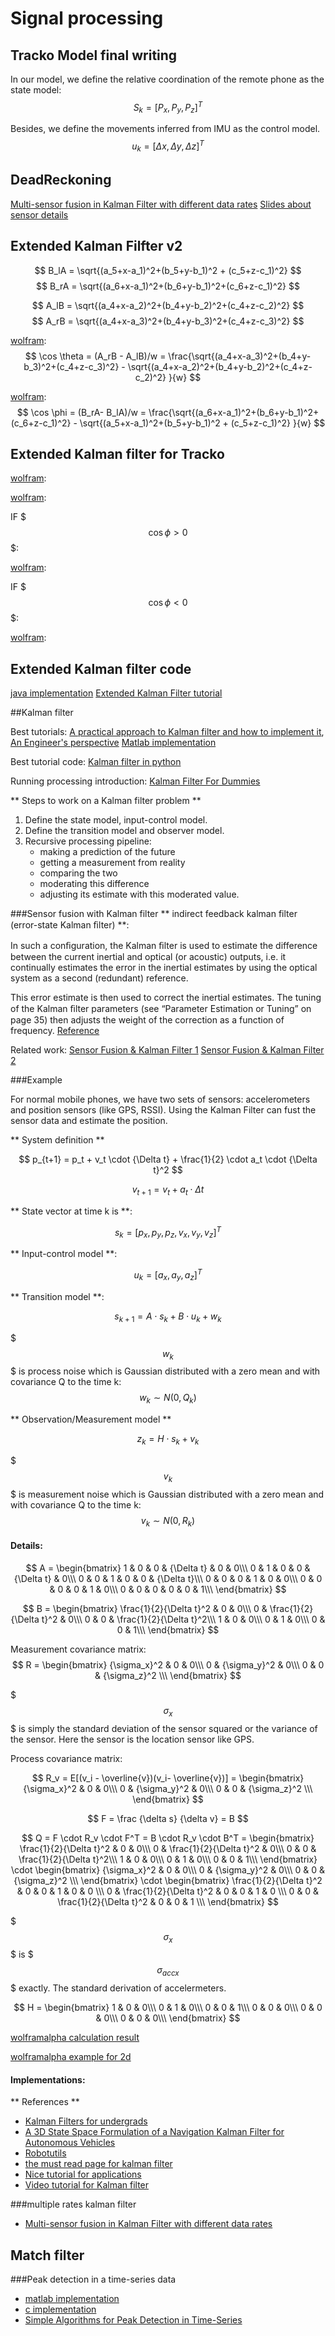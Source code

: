 Signal processing
===========
<!-- [gimmick: math]() -->


## Tracko Model final writing

In our model, we define the relative coordination of the remote phone as the state model:
$$ S_k = [P_x, P_y, P_z]^T$$

Besides, we define the movements inferred from IMU as the control model. 
$$ u_k = [\Delta x, \Delta y, \Delta z]^T$$




## DeadReckoning

[Multi-sensor fusion in Kalman Filter with different data rates](http://www.rcgroups.com/forums/showthread.php?t=1215585)
[Slides about sensor details](http://www.slideshare.net/paller/motion-recognition-with-android-devices)

## Extended Kalman Filfter v2
$$ B_lA = \sqrt{(a_5+x-a_1)^2+(b_5+y-b_1)^2 + (c_5+z-c_1)^2}  $$
$$ B_rA = \sqrt{(a_6+x-a_1)^2+(b_6+y-b_1)^2+(c_6+z-c_1)^2}  $$

$$ A_lB = \sqrt{(a_4+x-a_2)^2+(b_4+y-b_2)^2+(c_4+z-c_2)^2}  $$
$$ A_rB = \sqrt{(a_4+x-a_3)^2+(b_4+y-b_3)^2+(c_4+z-c_3)^2}  $$

[wolfram](http://www.wolframalpha.com/input/?i=d%7B%7B%5Csqrt%7B%28a6%2Bx-a1%29%5E2%2B%28b6%2By-b1%29%5E2%2B%28c6%2Bz-c1%29%5E2%7D+-+%5Csqrt%7B%28a5%2Bx-a1%29%5E2%2B%28b5%2By-b1%29%5E2+%2B+%28c5%2Bz-c1%29%5E2%7D+%7D%7D%2Fdx):
$$ \cos \theta = (A_rB - A_lB)/w = \frac{\sqrt{(a_4+x-a_3)^2+(b_4+y-b_3)^2+(c_4+z-c_3)^2} - \sqrt{(a_4+x-a_2)^2+(b_4+y-b_2)^2+(c_4+z-c_2)^2} }{w} $$


[wolfram](http://www.wolframalpha.com/input/?i=d%7B%7B%5Csqrt%7B%28a6%2Bx-a1%29%5E2%2B%28b6%2By-b1%29%5E2%2B%28c6%2Bz-c1%29%5E2%7D+-+%5Csqrt%7B%28a5%2Bx-a1%29%5E2%2B%28b5%2By-b1%29%5E2+%2B+%28c5%2Bz-c1%29%5E2%7D+%7D%7D%2Fdx):
$$ \cos \phi = (B_rA- B_lA)/w = \frac{\sqrt{(a_6+x-a_1)^2+(b_6+y-b_1)^2+(c_6+z-c_1)^2} - \sqrt{(a_5+x-a_1)^2+(b_5+y-b_1)^2 + (c_5+z-c_1)^2} }{w} $$


## Extended Kalman filter for Tracko

[wolfram](http://www.wolframalpha.com/input/?i=d%28%5Csqrt%7Bx%5E2%2By%5E2%2Bz%5E2%7D%29%2Fdx):
<!-- $$ d(\sqrt{x^2+y^2+z^2})/dx = \frac{x}{\sqrt{(x^2+y^2+z^2}} $$

$$ d(\sqrt{x^2+y^2+z^2})/dy = \frac{y}{\sqrt{(x^2+y^2+z^2}} $$

$$ d(\sqrt{x^2+y^2+z^2})/dz = \frac{z}{\sqrt{(x^2+y^2+z^2}} $$   -->

[wolfram](http://www.wolframalpha.com/input/?i=d%28y%2F%5Csqrt%7Bx%5E2%2By%5E2%2Bz%5E2%7D%29%2Fdx):
<!-- $$ d(y/\sqrt{x^2+y^2+z^2})/dx = -\frac{x y}{{(x^2+y^2+z^2)}^{3/2}} $$   -->

<!-- $$ d(y/\sqrt{x^2+y^2+z^2})/dy = \frac{x^2 + z^2}{{(x^2+y^2+z^2)}^{3/2}} $$

$$ d(y/\sqrt{x^2+y^2+z^2})/dz = -\frac{x z}{{(x^2+y^2+z^2)}^{3/2}} $$ -->


IF $$$ \cos \phi > 0 $$$:

[wolfram](http://www.wolframalpha.com/input/?i=d%28%5Cfrac%7B%5Csqrt%7Bax%2B+by+%2B+cz%7D%7D%7B%5Csqrt%7Bx%5E2+%2B+y%5E2+%2B+z%5E2%7D%7D%29%2Fdx):
<!-- $$ d(\frac{\sqrt{ax+ by + cz}}{\sqrt{x^2 + y^2 + z^2}})/dx =  \frac{-2 x (b y + c z) + a (-x^2 + y^2 + z^2)}{2 \sqrt{a x + b y + c z} \cdot {(x^2 + y^2 + z^2)}^{3/2}} $$

$$ d(\frac{\sqrt{ax+ by + cz}}{\sqrt{x^2 + y^2 + z^2}})/dy =  \frac{-2 y (a x + c z) + b (x^2 - y^2 + z^2)}{2 \sqrt{a x + b y + c z} \cdot {(x^2 + y^2 + z^2)}^{3/2}} $$


$$ d(\frac{\sqrt{ax+ by + cz}}{\sqrt{x^2 + y^2 + z^2}})/dz =  \frac{-2 z (a x + b y) + c (x^2 + y^2 - z^2)}{2 \sqrt{a x + b y + c z} \cdot {(x^2 + y^2 + z^2)}^{3/2}} $$ -->

IF $$$ \cos \phi < 0 $$$:

[wolfram](http://www.wolframalpha.com/input/?i=d%28%5Cfrac%7B-%5Csqrt%7B-%28ax%2B+by+%2B+cz%29%7D%7D%7B%5Csqrt%7Bx%5E2+%2B+y%5E2+%2B+z%5E2%7D%7D%29%2Fdx):

<!-- $$ d(\frac{-\sqrt{-(ax+ by + cz)}}{\sqrt{x^2 + y^2 + z^2}})/dx =  \frac{-2 x (b y + c z) + a (-x^2 + y^2 + z^2)}{2 \sqrt{-(a x + b y + c z)} \cdot {(x^2 + y^2 + z^2)}^{3/2}} $$

$$ d(\frac{-\sqrt{-(ax+ by + cz)}}{\sqrt{x^2 + y^2 + z^2}})/dy =  \frac{-2 y (a x + c z) + b (x^2 - y^2 + z^2)}{2 \sqrt{-(a x + b y + c z)} \cdot {(x^2 + y^2 + z^2)}^{3/2}} $$

$$ d(\frac{-\sqrt{-(ax+ by + cz)}}{\sqrt{x^2 + y^2 + z^2}})/dz =  \frac{-2 z (a x + b y) + c (x^2 + y^2 - z^2)}{2 \sqrt{-(a x + b y + c z)} \cdot {(x^2 + y^2 + z^2)}^{3/2}} $$ -->

## Extended Kalman filter code
[java implementation](http://gicl.cs.drexel.edu/index.php/An_Extended_Kalman_Filter_2010)
[Extended Kalman Filter tutorial](http://users.ices.utexas.edu/~terejanu/files/tutorialEKF.pdf)

##Kalman filter

Best tutorials:  [A practical approach to Kalman filter and how to implement it](), [An Engineer's perspective](http://biosport.ucdavis.edu/lab-meetings/KalmanFilterPresentation)
[Matlab implementation](http://www.mathworks.com/help/control/ug/kalman-filtering.html)

Best tutorial code: [Kalman filter in python](https://github.com/dougszumski/KalmanFilter)

Running processing introduction: [Kalman Filter For Dummies](http://bilgin.esme.org/BitsBytes/KalmanFilterforDummies.aspx)

** Steps to work on a Kalman filter problem **

1. Define the state model, input-control model.
2. Define the transition model and observer model.
3. Recursive processing pipeline:
	- making a prediction of the future
	- getting a measurement from reality
	- comparing the two 
	- moderating this difference
	- adjusting its estimate with this moderated value.


###Sensor fusion with Kalman filter
** indirect feedback kalman filter (error-state Kalman ﬁlter) **: 

In such a conﬁguration, the Kalman ﬁlter is used to estimate the difference between the current inertial and optical (or acoustic) outputs, i.e. it continually estimates the error in the inertial estimates by using the optical system as a second (redundant) reference. 

This error estimate is then used to correct the inertial estimates. The tuning of the Kalman ﬁlter parameters (see “Parameter Estimation or Tuning” on page 35) then adjusts the weight of the correction as a function of frequency. [Reference](http://www.cs.unc.edu/~tracker/media/pdf/SIGGRAPH2001_CoursePack_08.pdf)

Related work:
[Sensor Fusion & Kalman Filter 1](http://www.slideshare.net/antoniomorancardenas/data-fusion-with-kalman-filtering-21838422)
[Sensor Fusion & Kalman Filter 2](http://campar.in.tum.de/Chair/KalmanFilter)
 
 

###Example

For normal mobile phones, we have two sets of sensors: accelerometers and position sensors (like GPS, RSSI). Using the Kalman Filter can fust the sensor data and estimate the position.

** System definition **

$$ p_{t+1} = p_t + v_t \cdot {\Delta t} + \frac{1}{2} \cdot a_t \cdot {\Delta t}^2 $$

$$ v_{t+1} = v_t + a_t \cdot {\Delta t} $$


** State vector at time k is **:

$$ s_k = [p_x, p_y, p_z, v_x, v_y, v_z]^T $$

** Input-control model **:

$$ u_k = [a_x, a_y, a_z]^T $$ 

** Transition model **:

$$s_{k+1} = A \cdot s_k + B \cdot {u_k} + w_k$$


$$$ w_k $$$ is process noise which is Gaussian distributed with a zero mean and with covariance Q to the time k:
$$ w_k \sim N(0, Q_k) $$

** Observation/Measurement model **

$$z_k = H \cdot s_k + v_k $$


$$$ v_k $$$ is measurement noise which is Gaussian distributed with a zero mean and with covariance Q to the time k:
$$ v_k \sim N(0, R_k) $$


#### Details:

$$ A = 
\begin{bmatrix}
1 & 0 & 0 & {\Delta t} & 0 & 0\\\
0 & 1 & 0 & 0 & {\Delta t} & 0\\\
0 & 0 & 1 & 0 & 0 & {\Delta t}\\\
0 & 0 & 0 & 1 & 0 & 0\\\
0 & 0 & 0 & 0 & 1 & 0\\\
0 & 0 & 0 & 0 & 0 & 1\\\
\end{bmatrix}
$$


$$ B = 
\begin{bmatrix}
\frac{1}{2}{\Delta t}^2  & 0 & 0\\\
0 & \frac{1}{2}{\Delta t}^2  & 0\\\
0 & 0  & \frac{1}{2}{\Delta t}^2\\\
1 & 0 & 0\\\
0 & 1 & 0\\\
0 & 0 & 1\\\
\end{bmatrix}
$$

Measurement covariance matrix:
$$ R = 
\begin{bmatrix}
{\sigma_x}^2  & 0 & 0\\\
0 & {\sigma_y}^2  & 0\\\
0 & 0 & {\sigma_z}^2 \\\
\end{bmatrix}
$$

$$${\sigma_x}$$$ is simply the standard deviation of the sensor squared or the variance of the sensor. Here the sensor is the location sensor like GPS.

Process covariance matrix:

$$ R_v = E[(v_i - \overline{v})(v_i- \overline{v})] =
\begin{bmatrix}
{\sigma_x}^2 & 0 & 0\\\
0 & {\sigma_y}^2  & 0\\\
0 & 0 & {\sigma_z}^2 \\\
\end{bmatrix}
$$

$$ F = \frac {\delta s} {\delta v} = B
$$


$$ Q = F \cdot R_v \cdot F^T = B \cdot R_v \cdot B^T 
= \begin{bmatrix}
\frac{1}{2}{\Delta t}^2  & 0 & 0\\\
0 & \frac{1}{2}{\Delta t}^2  & 0\\\
0 & 0  & \frac{1}{2}{\Delta t}^2\\\
1 & 0 & 0\\\
0 & 1 & 0\\\
0 & 0 & 1\\\
\end{bmatrix} \cdot 
\begin{bmatrix}
{\sigma_x}^2 & 0 & 0\\\
0 & {\sigma_y}^2  & 0\\\
0 & 0 & {\sigma_z}^2 \\\
\end{bmatrix} \cdot \begin{bmatrix}
\frac{1}{2}{\Delta t}^2 & 0 & 0 & 1 & 0 & 0 \\\
0 & \frac{1}{2}{\Delta t}^2 & 0 & 0 & 1 & 0 \\\
0 & 0 & \frac{1}{2}{\Delta t}^2  & 0 & 0 & 1 \\\
\end{bmatrix}
$$

$$${\sigma_x}$$$ is $$${\sigma_{accx}}$$$ exactly. The standard derivation of accelermeters.

$$ H = 
\begin{bmatrix}
1 & 0 & 0\\\
0 & 1  & 0\\\
0 & 0  & 1\\\
0 & 0 & 0\\\
0 & 0 & 0\\\
0 & 0 & 0\\\
\end{bmatrix}
$$


[wolframalpha calculation result](http://www.wolframalpha.com/input/?i=%7B%7Bt%5E2%2F2%2C+0%2C+0%7D%2C+%7B0%2C+t%5E2%2F2%2C+0%7D%2C+%7B0%2C+0%2C+t%5E2%2F2%7D%2C+%7B1%2C+0%2C+0%7D%2C+%7B0%2C+1%2C+0%7D%2C+%7B0%2C+0%2C+1%7D%7D+.+%7B%7Bx%5E2%2C+0%2C+0%7D%2C+%7B0%2C+y%5E2%2C+0%7D%2C+%7B0%2C+0%2C+z%5E2%7D%7D+.+%7B%7Bt%5E2%2F2%2C+0%2C+0%2C+1%2C+0%2C+0%7D%2C+%7B0%2C+t%5E2%2F2%2C+0%2C+0%2C+1%2C+0%7D%2C+%7B0%2C+0%2C+t%5E2%2F2%2C+0%2C+0%2C+1%7D%7D)


[wolframalpha example for 2d](http://www.wolframalpha.com/input/?i=%7B%7Bt%5E2%2F2%2C+0%7D%2C+%7Bt%2C+0%7D%2C+%7B0%2C+t%5E2%2F2%7D%2C+%7B0%2C+t%7D%7D.%7B%7Bx%5E2%2C0%7D%2C+%7B0%2C+y%5E2%7D%7D.%7B%7Bt%5E2%2F2%2C+t%2C+0%2C+0%7D%2C%7B0%2C0%2C+t%5E2%2F2%2C+t%7D%7D)

#### Implementations:



** References **

- [Kalman Filters for undergrads](http://greg.czerniak.info/guides/kalman1/)
- [A 3D State Space Formulation of a Navigation Kalman Filter for Autonomous Vehicles](http://www.frc.ri.cmu.edu/~alonzo/pubs/reports/kalman_V2.pdf)
- [Robotutils](https://github.com/psigen/robotutils)
- [the must read page for kalman filter](http://www.cs.unc.edu/~welch/kalman/) 
- [Nice tutorial for applications](http://blog.tkjelectronics.dk/2012/09/a-practical-approach-to-kalman-filter-and-how-to-implement-it/)
- [Video tutorial for Kalman filter](http://studentdavestutorials.weebly.com/kalman-filter-with-matlab-code.html)

###multiple rates kalman filter

- [Multi-sensor fusion in Kalman Filter with different data rates](http://www.rcgroups.com/forums/showthread.php?t=1215585)




## Match filter

###Peak detection in a time-series data

- [matlab implementation](http://billauer.co.il/peakdet.html)
- [c implementation](https://github.com/xuphys/peakdetect)
- [Simple Algorithms for Peak Detection in Time-Series](http://www.tcs-trddc.com/trddc_website/pdf/SRL/Palshikar_SAPDTS_2009.pdf)
